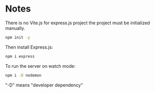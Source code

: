 # Notes

There is no Vite.js for express.js project the project must be initialized manually.

```bash
npm init -y
```

Then install Express.js:

```bash
npm i express
```

To run the server on watch mode:

```bash
npm i -D nodemon
```

"-D" means "developer dependency"
